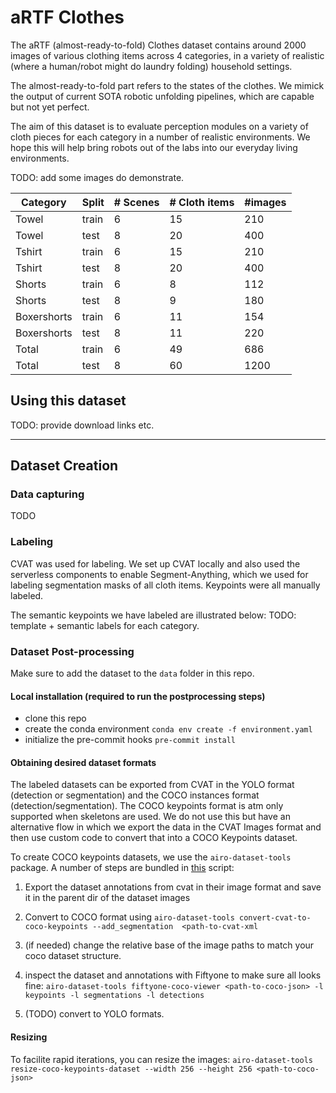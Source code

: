 # aRTF Clothes
The aRTF (almost-ready-to-fold) Clothes dataset contains around 2000 images of various clothing items across 4 categories, in a variety of realistic (where a human/robot might do laundry folding) household settings.

The almost-ready-to-fold part refers to the states of the clothes. We mimick the output of current SOTA robotic unfolding pipelines, which are capable but not yet perfect.

The aim of this dataset is to evaluate perception modules on a variety of cloth pieces for each category in a number of realistic environments. We hope this will help bring robots out of the labs into our everyday living environments.



TODO: add some images do demonstrate.


Category|Split| # Scenes| # Cloth items| #images
---|---|---|---|---
Towel | train | 6 | 15 | 210
Towel | test | 8 | 20 | 400
Tshirt | train | 6 | 15 | 210
Tshirt | test | 8 | 20 | 400
Shorts | train | 6 | 8 | 112
Shorts | test | 8 | 9 | 180
Boxershorts | train | 6 |  11 | 154
Boxershorts | test | 8 |11 | 220
Total | train | 6 | 49 | 686
Total | test | 8 | 60 | 1200






## Using this dataset
TODO: provide download links etc.


----
## Dataset Creation

### Data capturing
TODO
### Labeling
CVAT was used for labeling. We set up CVAT locally and also used the serverless components to enable Segment-Anything, which we used for labeling segmentation masks of all cloth items. Keypoints were all manually labeled.

The semantic keypoints we have labeled are illustrated below:
TODO: template + semantic labels for each category.


### Dataset Post-processing
Make sure to add the dataset to the `data` folder in this repo.

#### Local installation (required to run the postprocessing steps)

- clone this repo
- create the conda environment `conda env create -f environment.yaml`
- initialize the pre-commit hooks `pre-commit install`


#### Obtaining desired dataset formats
The labeled datasets can be exported from CVAT in the YOLO format (detection or segmentation) and the COCO instances format (detection/segmentation). The COCO keypoints format is atm only supported when skeletons are used. We do not use this but have an alternative flow in which we export the data in the CVAT Images format and then use custom code to convert that into a COCO Keypoints dataset.

To create COCO keypoints datasets, we use the `airo-dataset-tools` package. A number of steps are bundled in [this](artf_clothes/scripts/create_coco_dataset.py) script:

1. Export the dataset annotations from cvat in their image format and save it in the parent dir of the dataset images
2. Convert to COCO format using `airo-dataset-tools convert-cvat-to-coco-keypoints --add_segmentation  <path-to-cvat-xml `
3. (if needed) change the relative base of the image paths to match your coco dataset structure.


4. inspect the dataset and annotations with Fiftyone to make sure all looks fine: `airo-dataset-tools fiftyone-coco-viewer <path-to-coco-json> -l keypoints -l segmentations -l detections`


5. (TODO) convert to YOLO formats.


#### Resizing
To facilite rapid iterations, you can resize the images: `airo-dataset-tools resize-coco-keypoints-dataset --width 256 --height 256 <path-to-coco-json>`


